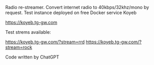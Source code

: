 Radio re-streamer. Convert internet radio to 40kbps/32khz/mono by request.
Test instance deployed on free Docker service Koyeb 

https://koyeb.tg-gw.com

Test strems available:

https://koyeb.tg-gw.com/?stream=rrd
https://koyeb.tg-gw.com/?stream=rock

Code written by ChatGPT
